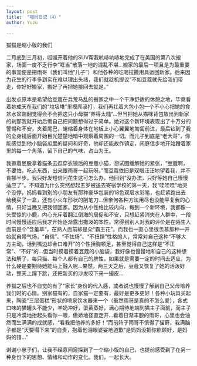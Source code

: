 ```yaml
---
layout: post
title:  "喵妈日记（4）"
author: Yuzu

---
```

猫猫是缩小版的我们

二月底到三月初，呱呱开着他的SUV帮我吭哧吭哧地完成了在美国的第八次搬家，场面一度不乏行李“哐当”散落一地的混乱不堪…搬家的最后一项且是为最重要的事宜便是把雨哥（我们叫他“儿子”）和他各种的吃喝拉撒用具运回新家。后来因为花生的行李多到实在难以理出头绪，我们就趁机提议“不如豆蔻就先给我们带走，你好好搬家，搬好了再把她接回去就是。”

出发点原本是希望给豆蔻在兵荒马乱的搬家之中一个干净舒适的休憩之地，毕竟看着她成天在我们的“垃圾堆”里摸爬滚打，我们再扛着大包小包一个不小心把她的食盆水盆踹翻觉得会不会把这只小母猫“养得太糙“…但当把她从猫咪背包放出到新家的刹那我就开始后悔自己把问题想得过于简单。她对这个新环境表现出了十万分的警惕和不安，夹着尾巴，蜷缩着身体在地板上小心翼翼地匍匐前进，最后钻到了我的全身镜后面开始目光楚楚地暗中观察着周围的一切。而儿子到底是“老大哥”，你能感觉到他小脑袋瓜里的疑问和好奇，他却还能故作镇定，闲庭信步地开始蹭着家里的每一个角落，留下自己的气味，占山为王。

我撅着屁股拿着猫条去逗穿衣镜后的豆蔻小猫，想试图缓解她的紧张，“豆蔻啊，不要怕，吃点东西，出来跟雨哥一起玩呀。”而豆蔻依旧是双眼汪汪地望着我，并不肯挪半步。我只好发短信问花生这可怎么办，他回到“没办法，只好等她自己慢慢适应了”。不知道为什么突然想起五岁被送去寄宿学校的第一天，我“哇哇哇“地哭个没停，妈妈看到别的小朋友有那种豪华包装的18色双层水彩笔，也赶紧跑出去给我买了一盒，还有小火车形状的削笔刀…但奈何各种方法用尽也没能平复我的心情，只好当晚又把我领回家。因为从小性格比较内向，每到一个新环境，我都像一头受惊的小鹿，内心充斥着翻江倒海的局促和不安，只想赶紧消失在人群中，一段时间慢慢适应后我才开始逐渐露出撒泼的本性。常得到别人对我的评价是在陌生人面前是个”含羞草“，在熟人面前却是朵“霸王花”。而我也一直心里很羡慕那种一开始就自带气场，“自信”、“不怯场”、“不扭捏”性格的人，常常对自己这种“不够大方主动，话到嘴边却金口难开”的个性捶胸顿足，甚至觉得自己这样是“不正常”、“不好”的…但当时摸着摸着豆蔻的小脑袋，我好像也慢慢地和自己的这种想法和解了，每只猫、每个人都有自己的脾性，如果就是需要一定的时间去适应，为什么硬是要期待她能马上融入呢…果然，两三天之后，豆蔻又恢复了她的活泼好动，整天上蹿下跳，还把新买的沙发咬下来一撮皮…

养猫之后也不自觉的有了“家长”身份的代入感，或者说也慢慢了解到自己父母培养我们时的心情。别家猫有的，自家猫一定要有，最好是更多更好！各种小玩具买起来，陶瓷“三层蛋糕”形状的喷泉饮水器来一个（虽然雨哥是真的不怎么爱），各式口味的猫罐头不能少，羊奶冲好，蛋黄蒸好，满心期待地端到猫主子面前，而主子只是冷漠地抬起头看你一眼，傲娇地径直走开…看着日渐丰腴的雨哥，心里也会油然而生满满的成就感，“看我把他养的多好！”而前阵子雨哥不慎得了猫藓，我满脑子都是“天要塌下来”的自责，抱着他泪眼婆娑地道歉“是妈妈没把你照顾好，是妈妈的错…”

谢谢小崽子们，让我不经意间窥探到了一个缩小版的自己，也提前感受到了在另一种身份下的思想、情绪和动作的变化。我们，一起长大。
